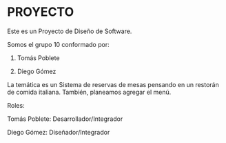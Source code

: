 # PROYECTO
Este es un Proyecto de Diseño de Software.

Somos el grupo 10 conformado por:

1. Tomás Poblete
   
3. Diego Gómez

La temática es un Sistema de reservas de mesas pensando en un restorán de comida italiana. También, planeamos agregar el menú.

Roles:

Tomás Poblete: Desarrollador/Integrador

Diego Gómez: Diseñador/Integrador

